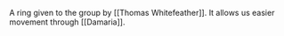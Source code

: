 A ring given to the group by [[Thomas Whitefeather]]. It allows us easier movement through [[Damaria]].